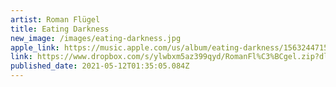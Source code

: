 ```yaml
---
artist: Roman Flügel
title: Eating Darkness
new_image: /images/eating-darkness.jpg
apple_link: https://music.apple.com/us/album/eating-darkness/1563244715
link: https://www.dropbox.com/s/ylwbxm5az399qyd/RomanFl%C3%BCgel.zip?dl=1
published_date: 2021-05-12T01:35:05.084Z
---
```

